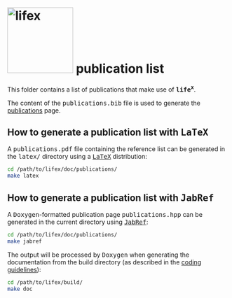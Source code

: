 # <img alt="lifex" width="150" src="https://gitlab.com/lifex/lifex/-/raw/main/doc/logo/lifex.png" /> publication list
This folder contains a list of publications that make use of **<kbd>life<sup>x</sup></kbd>**.

The content of the <kbd>publications.bib</kbd> file is used to generate the
[publications](https://lifex.gitlab.io/lifex/publications.html) page.

## How to generate a publication list with <kbd>LaTeX</kbd>
A <kbd>publications.pdf</kbd> file containing the reference list
can be generated in the <kbd>latex/</kbd> directory using a
[<kbd>LaTeX</kbd>](https://www.latex-project.org/) distribution:
```sh
cd /path/to/lifex/doc/publications/
make latex
```

## How to generate a publication list with <kbd>JabRef</kbd>
A <kbd>Doxygen</kbd>-formatted publication page <kbd>publications.hpp</kbd>
can be generated in the current directory using
[<kbd>JabRef</kbd>](https://www.jabref.org/):

```sh
cd /path/to/lifex/doc/publications/
make jabref
```

The output will be processed by <kbd>Doxygen</kbd> when generating
the documentation from the build directory (as described in the
[coding guidelines](https://lifex.gitlab.io/lifex/coding-guidelines.html#development-rules)):

```sh
cd /path/to/lifex/build/
make doc
```
